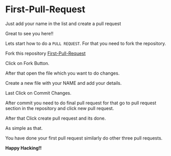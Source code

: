 # First-Pull-Request
Just add your name in the list and create a pull request

Great to see you here!!

Lets start how to do a `PULL REQUEST`.
For that you need to fork the repository.

Fork this repository 
[First-Pull-Request](https://github.com/HacktoberFest-CU/First-Pull-Request)

Click on Fork Button.

After that open the file which you want to do changes.

Create a new file with your NAME and add your details.

Last Click on Commit Changes.

After commit you need to do final pull request for that go to pull request section in the repository and click new pull request.

After that Click create pull request and its done.

As simple as that.

You have done your first pull request similarly do other three pull requests.

**Happy Hacking!!**
